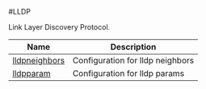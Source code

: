 #LLDP

Link Layer Discovery Protocol.


<table><thead><tr><th>Name</th><th>Description</th></tr></thead><tbody><tr><td><a href="../../../configuration/lldp/lldpneighbors/lldpneighbors">lldpneighbors</a></td><td>Configuration for lldp neighbors</td><tr><tr><td><a href="../../../configuration/lldp/lldpparam/lldpparam">lldpparam</a></td><td>Configuration for lldp params</td><tr></tbody></table>
